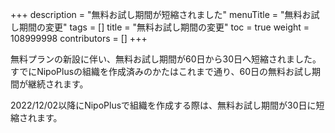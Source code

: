+++
description = "無料お試し期間が短縮されました"
menuTitle = "無料お試し期間の変更"
tags = []
title = "無料お試し期間の変更"
toc = true
weight = 108999998
contributors = []
+++

無料プランの新設に伴い、無料お試し期間が60日から30日へ短縮されました。
すでにNipoPlusの組織を作成済みのかたはこれまで通り、60日の無料お試し期間が継続されます。

2022/12/02以降にNipoPlusで組織を作成する際は、無料お試し期間が30日に短縮されます。
